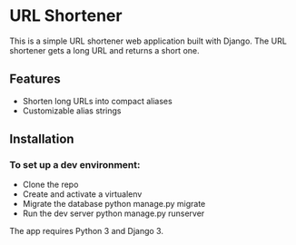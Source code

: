 # URL Shortener
This is a simple URL shortener web application built with Django. The URL shortener gets a long URL and returns a short one.
## Features
* Shorten long URLs into compact aliases
* Customizable alias strings

## Installation
### To set up a dev environment:
* Clone the repo
* Create and activate a virtualenv
* Migrate the database python manage.py migrate
* Run the dev server python manage.py runserver
  
The app requires Python 3 and Django 3.

